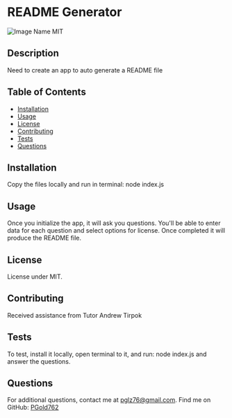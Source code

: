 # README Generator

  ![Image Name MIT](https://img.shields.io/badge/license-MIT-blue)

  ## Description
  Need to create an app to auto generate a README file
  
  ## Table of Contents
  - [Installation](#installation)
  - [Usage](#usage)
  - [License](#license)
  - [Contributing](#contributing)
  - [Tests](#tests)
  - [Questions](#questions)
  
  ## Installation
  Copy the files locally and run in terminal: node index.js
  
  ## Usage
  Once you initialize the app, it will ask you questions. You'll be able to enter data for each question and select options for license. Once completed it will produce the README file.
  
  ## License
  License under MIT.
  
  ## Contributing
  Received assistance from Tutor Andrew Tirpok
  
  ## Tests
  To test, install it locally, open terminal to it, and run: node index.js and answer the questions.
  
  ## Questions
  For additional questions, contact me at [pglz76@gmail.com](mailto:pglz76@gmail.com).
  Find me on GitHub: [PGold762](https://github.com/PGold762)
  
